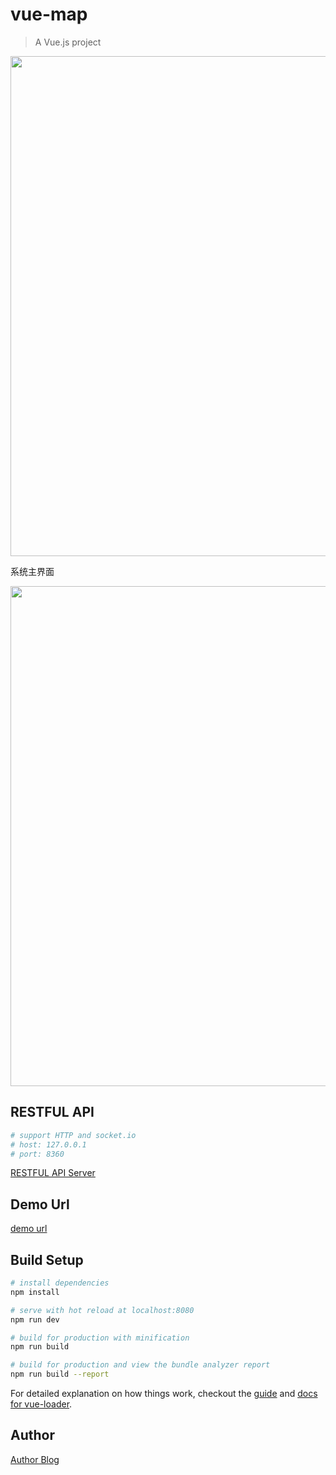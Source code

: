 # vue-map

> A Vue.js project

<img width="800" src="https://github.com/Garens/vue-map/blob/master/src/assets/index.png">

系统主界面

<img width="800" src="https://github.com/Garens/vue-map/blob/master/src/assets/main.png">

## RESTFUL API

```bash
# support HTTP and socket.io
# host: 127.0.0.1
# port: 8360
```

[RESTFUL API Server](https://github.com/Garens/vue-map-server)

## Demo Url

[demo url](https://webshao.com/layer)

## Build Setup

```bash
# install dependencies
npm install

# serve with hot reload at localhost:8080
npm run dev

# build for production with minification
npm run build

# build for production and view the bundle analyzer report
npm run build --report
```

For detailed explanation on how things work, checkout the [guide](http://vuejs-templates.github.io/webpack/) and [docs for vue-loader](http://vuejs.github.io/vue-loader).

## Author

[Author Blog](https://webshao.com/)
